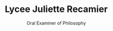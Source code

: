 ---
layout: post
title: Lycee Juliette Recamier
subtitle: Oral Examiner of Philosophy
startdate: 2014
enddate: 2015
location: Lyon, France
category: TEACHING EXPERIENCE
---